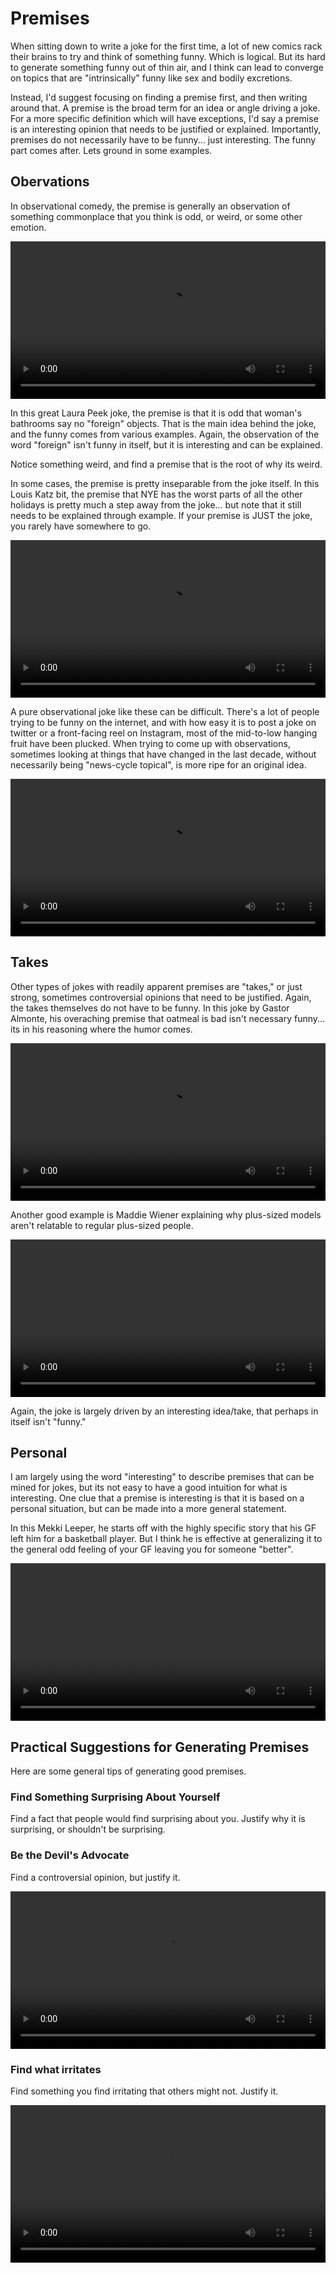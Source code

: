 # Premises

When sitting down to write a joke for the first time, a lot of new comics rack their brains to try and think of something funny. Which is logical. But its hard to generate something funny out of thin air, and I think can lead to converge on topics that are "intrinsically" funny like sex and bodily excretions. 

Instead, I'd suggest focusing on finding a premise first, and then writing around that. A premise is the broad term for an idea or angle driving a joke. For a more specific definition which will have exceptions, I'd say a premise is an interesting opinion that needs to be justified or explained. Importantly, premises do not necessarily have to be funny... just interesting. The funny part comes after. Lets ground in some examples. 

## Obervations

In observational comedy, the premise is generally an observation of something commonplace that you think is odd, or weird, or some other emotion. 

<video width="100%" height="auto" controls loop>
  <source src="./media/week1/laurapeek_foreign.mp4" type="video/mp4">
</video> 

In this great Laura Peek joke, the premise is that it is odd that woman's bathrooms say no "foreign" objects. That is the main idea behind the joke, and the funny comes from various examples. Again, the observation of the word "foreign" isn't funny in itself, but it is interesting and can be explained. 

Notice something weird, and find a premise that is the root of why its weird. 

In some cases, the premise is pretty inseparable from the joke itself. In this Louis Katz bit, the premise that NYE has the worst parts of all the other holidays is pretty much a step away from the joke... but note that it still needs to be explained through example. If your premise is JUST the joke, you rarely have somewhere to go. 

<video width="100%" height="auto" controls loop>
  <source src="./media/week1/louiekatz_nye.mp4" type="video/mp4">
</video> 

A pure observational joke like these can be difficult. There's a lot of people trying to be funny on the internet, and with how easy it is to post a joke on twitter or a front-facing reel on Instagram, most of the mid-to-low hanging fruit have been plucked. When trying to come up with observations, sometimes looking at things that have changed in the last decade, without necessarily being "news-cycle topical", is more ripe for an original idea.

<video width="100%" height="auto" controls loop>
  <source src="./media/week1/jamesacaster_they.mp4" type="video/mp4">
</video> 



## Takes

Other types of jokes with readily apparent premises are "takes," or just strong, sometimes controversial opinions that need to be justified. Again, the takes themselves do not have to be funny. In this joke by Gastor Almonte, his overaching premise that oatmeal is bad isn't necessary funny... its in his reasoning where the humor comes. 

<video width="100%" height="auto" controls loop>
  <source src="./media/week1/gastoralmonte_oatmeal.mp4" type="video/mp4">
</video> 

Another good example is Maddie Wiener explaining why plus-sized models aren't relatable to regular plus-sized people.

<video width="100%" height="auto" controls loop>
  <source src="./media/week1/maddiewiener_richfat.mp4" type="video/mp4">
</video> 

Again, the joke is largely driven by an interesting idea/take, that perhaps in itself isn't "funny." 

## Personal

I am largely using the word "interesting" to describe premises that can be mined for jokes, but its not easy to have a good intuition for what is interesting. One clue that a premise is interesting is that it is based on a personal situation, but can be made into a more general statement.

In this Mekki Leeper, he starts off with the highly specific story that his GF left him for a basketball player. But I think he is effective at generalizing it to the general odd feeling of your GF leaving you for someone "better". 

<video width="100%" height="auto" controls loop>
  <source src="./media/week1/mekkileeper_basketball.mp4" type="video/mp4">
</video> 

## Practical Suggestions for Generating Premises

Here are some general tips of generating good premises. 

### Find Something Surprising About Yourself

Find a fact that people would find surprising about you. Justify why it is surprising, or shouldn't be surprising.

### Be the Devil's Advocate

Find a controversial opinion, but justify it.

<video width="100%" height="auto" controls loop>
  <source src="./media/week1/emilwakim_nurses.mkv" type="video/mkv">
</video> 

### Find what irritates

Find something you find irritating that others might not. Justify it.

<video width="100%" height="auto" controls loop>
  <source src="./media/week1/patburtscher_age.mp4" type="video/mp4">
</video> 








